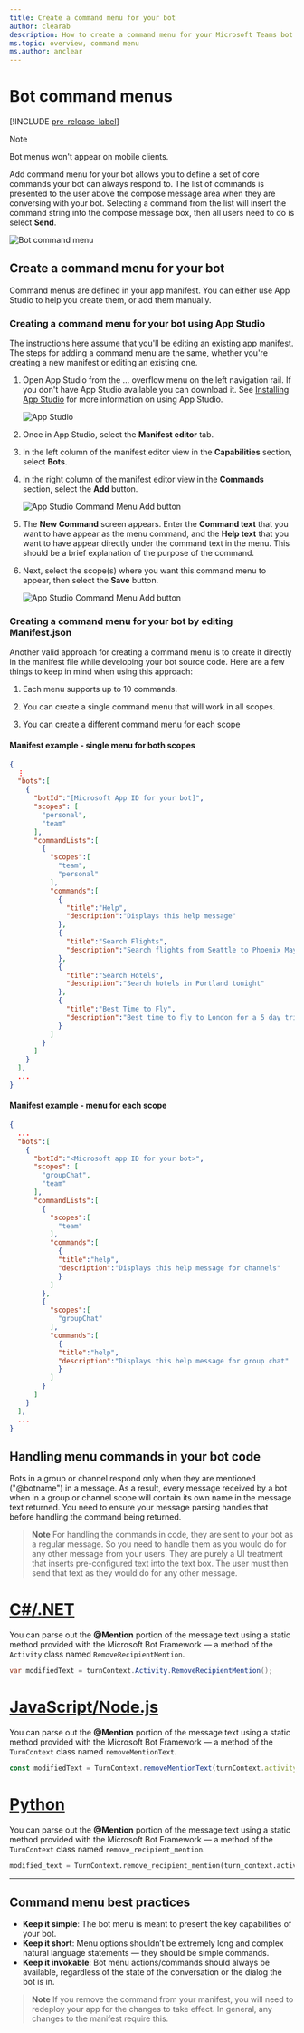 ```yaml
---
title: Create a command menu for your bot
author: clearab
description: How to create a command menu for your Microsoft Teams bot
ms.topic: overview, command menu
ms.author: anclear
---
```

# Bot command menus

[!INCLUDE [pre-release-label](~/includes/v4-to-v3-pointer-bots.md)]

> [!Note]
> Bot menus won't appear on mobile clients.

Add command menu for your bot allows you to define a set of core commands your bot can always respond to. The list of commands is presented to the user above the compose message area when they are conversing with your bot. Selecting a command from the list will insert the command string into the compose message box, then all users need to do is select **Send**.

![Bot command menu](./conversations/media/bot-menu-sample.png)

## Create a command menu for your bot

Command menus are defined in your app manifest. You can either use App Studio to help you create them, or add them manually.

### Creating a command menu for your bot using App Studio

The instructions here assume that you'll be editing an existing app manifest. The steps for adding a command menu are the same, whether you're creating a new manifest or editing an existing one.

1. Open App Studio from the ... overflow menu on the left navigation rail. If you don't have App Studio available you can download it. See [Installing App Studio](https://aka.ms/teams-app-studio#installing-app-studio) for more information on using App Studio.

    ![App Studio](./conversations/media/AppStudio.png)

2. Once in App Studio, select the **Manifest editor** tab.

3. In the left column of the manifest editor view in the **Capabilities** section, select **Bots**.

4. In the right column of the manifest editor view in the **Commands** section, select the **Add** button.

    ![App Studio Command Menu Add button](./conversations/media/AppStudio-CommandMenu-Add.png)

5. The **New Command** screen appears. Enter the **Command text** that you want to have appear as the menu command, and the **Help text** that you want to have appear directly under the command text in the menu. This should be a brief explanation of the purpose of the command.

6. Next, select the scope(s) where you want this command menu to appear, then select the **Save** button.

    ![App Studio Command Menu Add button](./conversations/media/AppStudio-NewCommandMenu.png)

### Creating a command menu for your bot by editing **Manifest.json**

Another valid approach for creating a command menu is to create it directly in the manifest file while developing your bot source code. Here are a few things to keep in mind when using this approach:

1. Each menu supports up to 10 commands.

2. You can create a single command menu that will work in all scopes.

3. You can create a different command menu for each scope

#### Manifest example - single menu for both scopes

```json
{
  ⋮
  "bots":[
    {
      "botId":"[Microsoft App ID for your bot]",
      "scopes": [
        "personal",
        "team"
      ],
      "commandLists":[
        {
          "scopes":[
            "team",
            "personal"
          ],
          "commands":[
            {
              "title":"Help",
              "description":"Displays this help message"
            },
            {
              "title":"Search Flights",
              "description":"Search flights from Seattle to Phoenix May 2-5 departing after 3pm"
            },
            {
              "title":"Search Hotels",
              "description":"Search hotels in Portland tonight"
            },
            {
              "title":"Best Time to Fly",
              "description":"Best time to fly to London for a 5 day trip this summer"
            }
          ]
        }
      ]
    }
  ],
  ...
}
```

#### Manifest example - menu for each scope

```json
{
  ...
  "bots":[
    {
      "botId":"<Microsoft app ID for your bot>",
      "scopes": [
        "groupChat",
        "team"
      ],
      "commandLists":[
        {
          "scopes":[
            "team"
          ],
          "commands":[
            {
            "title":"help",
            "description":"Displays this help message for channels"
            }
          ]
        },
        {
          "scopes":[
            "groupChat"
          ],
          "commands":[
            {
            "title":"help",
            "description":"Displays this help message for group chat"
            }
          ]
        }
      ]
    }
  ],
  ...
}
```

## Handling menu commands in your bot code

Bots in a group or channel respond only when they are mentioned ("@botname") in a message. As a result, every message received by a bot when in a group or channel scope will contain its own name in the message text returned. You need to ensure your message parsing handles that before handling the command being returned.

> **Note** For handling the commands in code, they are sent to your bot as a regular message. So you need to handle them as you would do for any other message from your users. They are purely a UI treatment that inserts pre-configured text into the text box. The user must then send that text as they would do for any other message.

# [C#/.NET](#tab/dotnet)

You can parse out the **\@Mention** portion of the message text using a static method provided with the Microsoft Bot Framework — a method of the `Activity` class named `RemoveRecipientMention`.

```csharp
var modifiedText = turnContext.Activity.RemoveRecipientMention();
```

# [JavaScript/Node.js](#tab/javascript)

You can parse out the **\@Mention** portion of the message text using a static method provided with the Microsoft Bot Framework — a method of the `TurnContext` class named `removeMentionText`.

```javascript
const modifiedText = TurnContext.removeMentionText(turnContext.activity, turnContext.activity.recipient.id);
```

# [Python](#tab/python)


You can parse out the **@Mention** portion of the message text using a static method provided with the Microsoft Bot Framework — a method of the `TurnContext` class named `remove_recipient_mention`.

```python
modified_text = TurnContext.remove_recipient_mention(turn_context.activity)
```

* * *

## Command menu best practices

* **Keep it simple**: The bot menu is meant to present the key capabilities of your bot.
* **Keep it short**: Menu options shouldn’t be extremely long and complex natural language statements — they should be simple commands.
* **Keep it invokable**: Bot menu actions/commands should always be available, regardless of the state of the conversation or the dialog the bot is in.

> **Note** If you remove the command from your manifest, you will need to redeploy your app for the changes to take effect. In general, any changes to the manifest require this.
